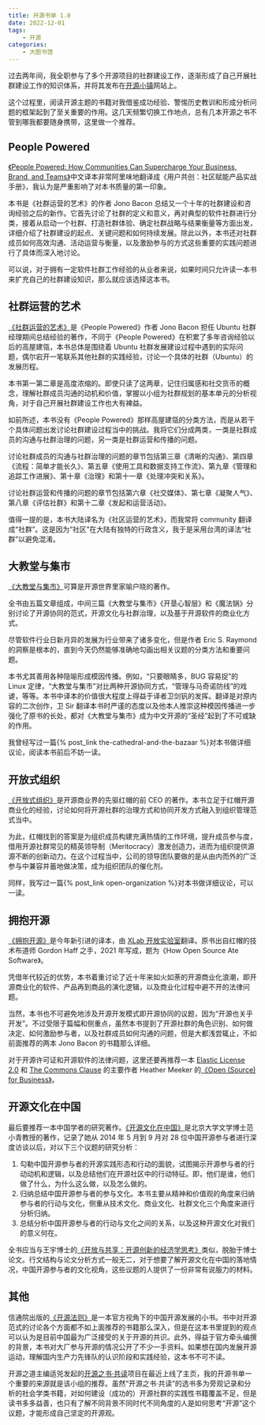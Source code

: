 ```yaml
---
title: 开源书单 1.0
date: 2022-12-01
tags:
    - 开源
categories:
    - 大图书馆
---
```


过去两年间，我全职参与了多个开源项目的社群建设工作，逐渐形成了自己开展社群建设工作的知识体系，并将其发布在[开源小镇](https://town.korandoru.io/)网站上。

这个过程里，阅读开源主题的书籍对我借鉴成功经验、警惕历史教训和形成分析问题的框架起到了至关重要的作用。这几天频繁切换工作地点，总有几本开源之书不管到哪我都要随身携带，这里做一个推荐。

<!-- more -->

## People Powered

[《People Powered: How Communities Can Supercharge Your Business, Brand, and Teams》](https://book.douban.com/subject/35531548/)中文译本非常阿里味地翻译成《用户共创：社区赋能产品实战手册》，我认为是严重影响了对本书质量的第一印象。

本书是《社群运营的艺术》的作者 Jono Bacon 总结又一个十年的社群建设和咨询经验之后的新作。它首先讨论了社群的定义和意义，再对典型的软件社群进行分类，接着从启动一个社群、打造社群体验、确定社群战略与结果衡量等方面出发，详细介绍了社群建设的起点、关键问题和如何持续发展。除此以外，本书还对社群成员如何高效沟通、活动运营与衡量，以及激励参与的方式这些重要的实践问题进行了具体而深入地讨论。

可以说，对于拥有一定软件社群工作经验的从业者来说，如果时间只允许读一本书来扩充自己的社群建设知识，那么就应该选择这本书。

## 社群运营的艺术

[《社群运营的艺术》](https://book.douban.com/subject/26976995/)是《People Powered》作者 Jono Bacon 担任 Ubuntu 社群经理期间总结经验的著作，不同于《People Powered》在积累了多年咨询经验以后的高屋建瓴，本书总体是围绕着 Ubuntu 社群发展建设过程中遇到的实际问题，偶尔宕开一笔联系其他社群的实践经验，讨论一个具体的社群（Ubuntu）的发展历程。

本书第一第二章是高度浓缩的。即使只读了这两章，记住归属感和社交货币的概念，理解社群成员沟通的动机和价值，掌握以小组为社群规划的基本单元的分析视角，对于自己开展社群建设工作也大有裨益。

如前所述，本书没有《People Powered》那样高屋建瓴的分类方法，而是从若干个具体问题出发讨论社群建设过程当中的挑战。我将它们分成两类，一类是社群成员的沟通与社群治理的问题，另一类是社群运营和传播的问题。

讨论社群成员的沟通与社群治理的问题的章节包括第三章《清晰的沟通》、第四章《流程：简单才能长久》、第五章《使用工具和数据支持工作流》、第九章《管理和追踪工作进展》、第十章《治理》和第十一章《处理冲突和关系》。

讨论社群运营和传播的问题的章节包括第六章《社交媒体》、第七章《凝聚人气》、第八章《评估社群》和第十二章《发起和运营活动》。

值得一提的是，本书大陆译名为《社区运营的艺术》，而我常将 community 翻译成“社群”。这是因为“社区”在大陆有独特的行政含义，我于是采用台湾的译法“社群”以避免混淆。

## 大教堂与集市

[《大教堂与集市》](https://book.douban.com/subject/25881855/)可算是开源世界里家喻户晓的著作。

全书由五篇文章组成，中间三篇《大教堂与集市》《开垦心智层》和《魔法锅》分别讨论了开源协同的范式，开源文化与社群治理，以及基于开源软件的商业化方式。

尽管软件行业日新月异的发展为行业带来了诸多变化，但是作者 Eric S. Raymond 的洞察是根本的，直到今天仍然能够准确地勾画出相关议题的分类方法和重要问题。

本书尤其善用各种隐喻形成模因传播。例如，“只要眼睛多，BUG 容易捉”的 Linux 定律，“大教堂与集市”对比两种开源协同方式，“管理与马奇诺防线”的戏谑，等等。本书中译本的价值很大程度上得益于译者卫剑钒的发挥。翻译是对原内容的二次创作，卫 Sir 翻译本书时严谨的态度以及他本人推崇这种模因传播进一步强化了原书的长处，都对《大教堂与集市》成为中文开源的“圣经”起到了不可或缺的作用。

我曾经写过一篇{% post_link the-cathedral-and-the-bazaar %}对本书做详细议论，阅读本书前后不妨一读。

## 开放式组织

[《开放式组织》](https://book.douban.com/subject/26894636)是开源商业界的先驱红帽的前 CEO 的著作。本书立足于红帽开源商业化的经验，讨论如何将开源社群的治理方式和协同开发方式融入到组织管理范式当中。

为此，红帽找到的答案是为组织成员构建充满热情的工作环境，提升成员参与度，借用开源社群常见的精英领导制（Meritocracy）激发创造力，进而为组织提供源源不断的创新动力。在这个过程当中，公司的领导团队要做的是从由内而外的广泛参与中兼容并蓄地做决策，成为组织团队的催化剂。

同样，我写过一篇{% post_link open-organization %}对本书做详细议论，可以一读。

## 拥抱开源

[《拥抱开源》](https://book.douban.com/subject/36110140/)是今年新引进的译本，由 [XLab 开放实验室](http://www.x-lab.info/)翻译。原书出自红帽的技术布道师 Gordon Haff 之手，2021 年写成，题为《How Open Source Ate Software》。

凭借年代较近的优势，本书着重讨论了近十年来如火如荼的开源商业化浪潮，即开源商业化的软件、产品再到商品的演化逻辑，以及商业化过程中避不开的法律问题。

当然，本书也不可避免地涉及开源开发模式即开源协同的议题，因为“开源也关乎开发”。不过受限于篇幅和侧重点，虽然本书提到了开源社群的角色识别、如何做决定、如何激励参与者，以及社群成员如何沟通的问题，但是大都浅尝辄止，不如前面推荐的两本 Jono Bacon 的书籍那么详细。

对于开源许可证和开源软件的法律问题，这里还要再推荐一本 [Elastic License 2.0](https://www.elastic.co/licensing/elastic-license) 和 [The Commons Clause](https://commonsclause.com/) 的主要作者 Heather Meeker 的[《Open (Source) for Business》](https://book.douban.com/subject/35309516/)。

## 开源文化在中国

最后要推荐一本中国学者的研究著作。[《开源文化在中国》](https://book.douban.com/subject/36022318/)是北京大学文学博士范小青教授的著作，记录了她从 2014 年 5 月到 9 月对 28 位中国开源参与者进行深度访谈以后，对以下三个议题的研究分析：

1. 勾勒中国开源参与者的开源实践形态和行动的面貌，试图揭示开源参与者的行动动机和逻辑，以及总结他们在开源社区中的行动特征。即，他们是谁，他们做了什么，为什么这么做，以及怎么做的。
2. 归纳总结中国开源参与者的参与文化。本书主要从精神和价值观的角度来归纳参与者的行动与文化，侧重从技术文化、商业文化、社群文化三个角度来进行分析归纳。
3. 总结分析中国开源参与者的行动与文化之间的关系，以及这种开源文化对我们的意义何在。

全书应当与王宇博士的[《开放与共享：开源创新的经济学思考》](https://book.douban.com/subject/32576061/)类似，脱胎于博士论文。行文结构与论文分析方式一般无二，对于想要了解开源文化在中国的落地情况，中国开源参与者的文化视角，这些议题的人提供了一份非常有说服力的材料。

## 其他

信通院出版的[《开源法则》](https://book.douban.com/subject/35263552/)是一本官方视角下的中国开源发展的小书。书中对开源范式的讨论各个方面都不如上面推荐的书籍那么深入，但是在这本书里提到的观点可以认为是目前中国最为广泛接受的关于开源的共识。此外，得益于官方牵头编撰的背景，本书对大厂参与开源的情况公开了不少一手资料。如果想在国内发展开源运动，理解国内生产力先锋队的认识阶段和实践经验，这本书不可不读。

开源之道主编适兕发起的[开源之书·共读](https://osbook.club/)项目在最近上线了主页，我的开源书单一个重要的来源就是该小组的推荐。虽然“开源之书·共读”的选书多为旁观记录和分析的社会学类书籍，对如何建设（成功的）开源社群的实践性书籍覆盖不足，但是读书多多益善，也只有了解不同背景不同时代不同角度的人是如何思考“开源”这个议题，才能形成自己坚定的开源观。
